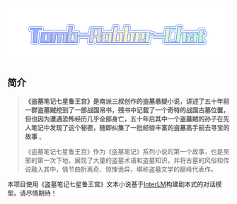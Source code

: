 ![Tomb-Robber-Chat](./images/Tomb-Robber-Chat.png)

## 简介

> **《盗墓笔记七星鲁王宫》是南派三叔创作的盗墓悬疑小说，讲述了五十年前一群盗墓贼挖到了一部战国帛书，残书中记载了一个奇特的战国古墓位置，但也因为遭遇恐怖经历几乎全部身亡，五十年后其中一个盗墓贼的孙子在先人笔记中发现了这个秘密，随即纠集了一批经验丰富的盗墓高手前去寻宝的故事** 。
>
> 《盗墓笔记七星鲁王宫》作为《盗墓笔记》系列小说的第一个故事，也是吴邪的第一次下地，展现了大量的盗墓术语和盗墓知识，并将古墓的风俗和传说融入其中，情节曲折离奇、惊悚诡异，堪称盗墓文学的巅峰代表作。

本项目使用《盗墓笔记七星鲁王宫》文本小说基于[InterLM](https://github.com/InternLM/InternLM)构建剧本式的对话模型。请尽情期待！